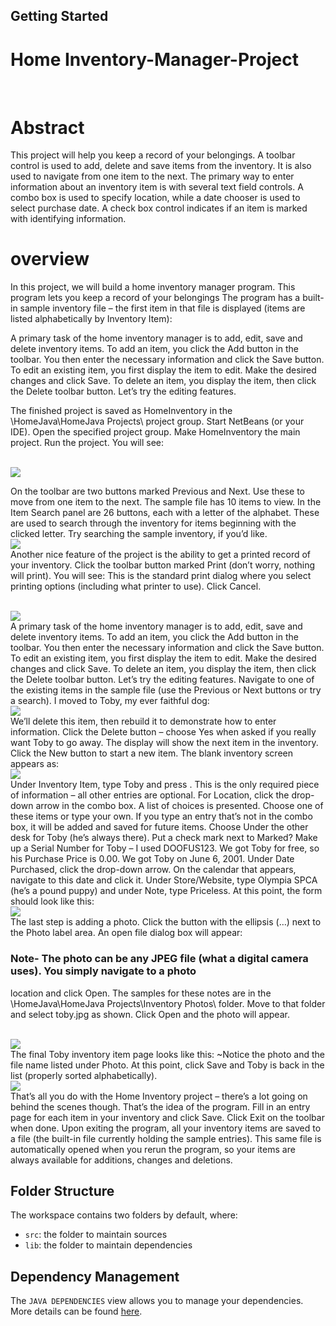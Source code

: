 ## Getting Started

# Home Inventory-Manager-Project 
<br>


 # Abstract
This project will help you keep a record of your belongings.
A toolbar control is used to add, delete and save items from the inventory. It is also used to
navigate from one item to the next. The primary way to enter information about an inventory item is
with several text field controls. A combo box is used to specify location, while a date chooser is
used to select purchase date. A check box control indicates if an item is marked with identifying
information.
# overview
In this project, we will build a home inventory manager program. This program lets you keep a
record of your belongings
The program has a built-in sample inventory file – the first item in that file is displayed (items are
listed alphabetically by Inventory Item):

A primary task of the home inventory manager is to add, edit, save and delete inventory items. To add
an item, you click the Add button in the toolbar. You then enter the necessary information and click the
Save button. To edit an existing item, you first display the item to edit. Make the desired changes and
click Save. To delete an item, you display the item, then click the Delete toolbar button. Let’s try the
editing features.

The finished project is saved as HomeInventory in the \HomeJava\HomeJava Projects\ project
group. Start NetBeans (or your IDE). Open the specified project group. Make HomeInventory the
main project. Run the project. You will see:


<br>
<img src="Screenshots/IMG01.jpg">
<br>

On the toolbar are two buttons marked Previous and Next. Use these to move from one item to the
next. The sample file has 10 items to view. In the Item Search panel are 26 buttons, each with a
letter of the alphabet. These are used to search through the inventory for items beginning with the
clicked letter. Try searching the sample inventory, if you’d like.
<br>
<img src="Screenshots/IMG02.jpg">
<br>
Another nice feature of the project is the ability to get a printed record of your inventory. Click the
toolbar button marked Print (don’t worry, nothing will print). You will see:
This is the standard print dialog where you select printing options (including what printer to use).
Click Cancel.


<br>
<img src="Screenshots/IMG03.jpg">
<br>
A primary task of the home inventory manager is to add, edit, save and delete inventory items. To add
an item, you click the Add button in the toolbar. You then enter the necessary information and click the
Save button. To edit an existing item, you first display the item to edit. Make the desired changes and
click Save. To delete an item, you display the item, then click the Delete toolbar button. Let’s try the
editing features.
Navigate to one of the existing items in the sample file (use the Previous or Next buttons or try a
search). I moved to Toby, my ever faithful dog:
<br>
<img src="Screenshots/IMG04.jpg">
<br>
We’ll delete this item, then rebuild it to demonstrate how to enter information. Click the Delete
button – choose Yes when asked if you really want Toby to go away. The display will show the
next item in the inventory. Click the New button to start a new item.
The blank inventory screen appears as:

<br>
<img src="Screenshots/IMG05.jpg">
<br>
Under Inventory Item, type Toby and press <Enter>. This is the only required piece of information
– all other entries are optional. For Location, click the drop-down arrow in the combo box. A list of
choices is presented. Choose one of these items or type your own. If you type an entry that’s not in the
combo box, it will be added and saved for future items. Choose Under the other desk for Toby (he’s
always there). Put a check mark next to Marked? Make up a Serial Number for Toby – I used
DOOFUS123. We got Toby for free, so his Purchase Price is 0.00. We got Toby on June 6, 2001.
Under Date Purchased, click the drop-down arrow. On the calendar that appears, navigate to this
date and click it. Under Store/Website, type Olympia SPCA (he’s a pound puppy) and under Note,
type Priceless.
At this point, the form should look like this:

<br>
<img src="Screenshots/IMG06.jpg">
<br>
The last step is adding a photo.
Click the button with the ellipsis (…) next to the Photo label area. An open file dialog box will
appear:

### Note- The photo can be any JPEG file (what a digital camera uses). You simply navigate to a photo
location and click Open. The samples for these notes are in the \HomeJava\HomeJava
Projects\Inventory Photos\ folder. Move to that folder and select toby.jpg as shown. Click Open
and the photo will appear.


<br>
<img src="Screenshots/IMG07.jpg">
<br>
The final Toby inventory item page looks like this:
~Notice the photo and the file name listed under Photo. At this point, click Save and Toby is back in
the list (properly sorted alphabetically).

<br>
<img src="Screenshots/IMG08.jpg">
<br>
That’s all you do with the Home Inventory project – there’s a lot going on behind the scenes though.
That’s the idea of the program. Fill in an entry page for each item in your inventory and click Save.
Click Exit on the toolbar when done. Upon exiting the program, all your inventory items are saved to
a file (the built-in file currently holding the sample entries). This same file is automatically opened
when you rerun the program, so your items are always available for additions, changes and deletions.


## Folder Structure

The workspace contains two folders by default, where:

- `src`: the folder to maintain sources
- `lib`: the folder to maintain dependencies

## Dependency Management

The `JAVA DEPENDENCIES` view allows you to manage your dependencies. More details can be found [here](https://github.com/microsoft/vscode-java-pack/blob/master/release-notes/v0.9.0.md#work-with-jar-files-directly).
